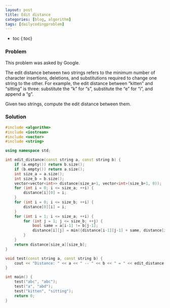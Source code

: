 ```yaml
---
layout: post
title: Edit distance
categories: [blog, algorithm]
tags: [dailycodingproblem]
---
```


+ toc
{:toc}

### Problem

This problem was asked by Google.

The edit distance between two strings refers to the minimum number of character
insertions, deletions, and substitutions required to change one string to the other.
For example, the edit distance between “kitten” and “sitting” is three:
substitute the “k” for “s”, substitute the “e” for “i”, and append a “g”.

Given two strings, compute the edit distance between them.

### Solution

```cpp
#include <algorithm>
#include <iostream>
#include <vector>
#include <string>

using namespace std;

int edit_distance(const string a, const string b) {
    if (a.empty()) return b.size();
    if (b.empty()) return a.size();
    int size_a = a.size();
    int size_b = b.size();
    vector<vector<int>> distance(size_a+1, vector<int>(size_b+1, 0));
    for (int i = 0; i <= size_a; ++i) {
        distance[i][0] = i;
    }
    for (int i = 0; i <= size_b; ++i) {
        distance[0][i] = i;
    }
    for (int i = 1; i <= size_a; ++i) {
        for (int j = 1; j <= size_b; ++j) {
            bool same = a[i-1] != b[j-1];
            distance[i][j] = min({distance[i-1][j-1] + same, distance[i-1][j] + 1, distance[i][j-1]+1});
        }
    }
    return distance[size_a][size_b];
}

void test(const string a, const string b) {
    cout << "Distance: " << a << " -- " << b << " = " << edit_distance(a, b) << endl;
}

int main() {
    test("abc", "abc");
    test("a", "abd");
    test("kitten", "sitting");
    return 0;
}
```

